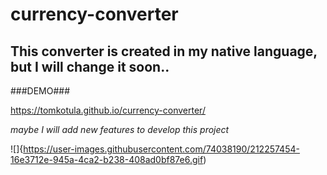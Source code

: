 # currency-converter
## This converter is created in my native language, but I will change it soon..

###DEMO###

https://tomkotula.github.io/currency-converter/

*maybe I will add new features to develop this project*

![]{https://user-images.githubusercontent.com/74038190/212257454-16e3712e-945a-4ca2-b238-408ad0bf87e6.gif)
